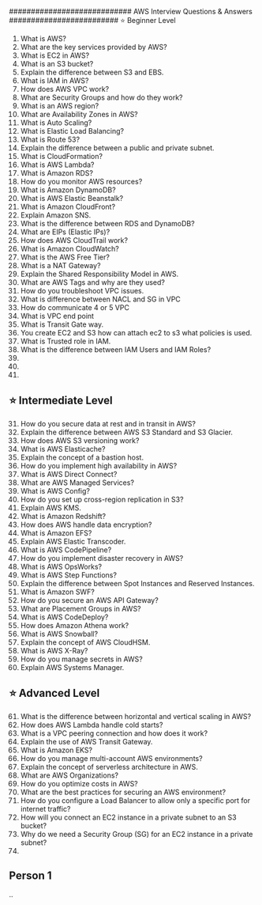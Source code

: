 
############################ AWS Interview Questions & Answers #########################
⭐️ Beginner Level
1. What is AWS?
2. What are the key services provided by AWS?
3. What is EC2 in AWS?
4. What is an S3 bucket?
5. Explain the difference between S3 and EBS.
6. What is IAM in AWS?
7. How does AWS VPC work?
8. What are Security Groups and how do they work?
9. What is an AWS region?
10. What are Availability Zones in AWS?
11. What is Auto Scaling?
12. What is Elastic Load Balancing?
13. What is Route 53?
14. Explain the difference between a public and private subnet.
15. What is CloudFormation?
16. What is AWS Lambda?
17. What is Amazon RDS?
18. How do you monitor AWS resources?
19. What is Amazon DynamoDB?
20. What is AWS Elastic Beanstalk?
21. What is Amazon CloudFront?
22. Explain Amazon SNS.
23. What is the difference between RDS and DynamoDB?
24. What are EIPs (Elastic IPs)?
25. How does AWS CloudTrail work?
26. What is Amazon CloudWatch?
27. What is the AWS Free Tier?
28. What is a NAT Gateway?
29. Explain the Shared Responsibility Model in AWS.
30. What are AWS Tags and why are they used?
31. How do you troubleshoot VPC issues.
32. What is difference between NACL and SG in VPC
33. How do communicate 4 or 5 VPC
34. What is VPC end point
35. What is Transit Gate way.
36. You create EC2 and S3 how can attach ec2 to s3 what policies is used.
37. What is Trusted role in IAM.
38. What is the difference between IAM Users and IAM Roles?
39. 
40. 
41.


## ⭐️ Intermediate Level
31. How do you secure data at rest and in transit in AWS?
32. Explain the difference between AWS S3 Standard and S3 Glacier.
33. How does AWS S3 versioning work?
34. What is AWS Elasticache?
35. Explain the concept of a bastion host.
36. How do you implement high availability in AWS?
37. What is AWS Direct Connect?
38. What are AWS Managed Services?
39. What is AWS Config?
40. How do you set up cross-region replication in S3?
41. Explain AWS KMS.
42. What is Amazon Redshift?
43. How does AWS handle data encryption?
44. What is Amazon EFS?
45. Explain AWS Elastic Transcoder.
46. What is AWS CodePipeline?
47. How do you implement disaster recovery in AWS?
48. What is AWS OpsWorks?
49. What is AWS Step Functions?
50. Explain the difference between Spot Instances and Reserved Instances.
51. What is Amazon SWF?
52. How do you secure an AWS API Gateway?
53. What are Placement Groups in AWS?
54. What is AWS CodeDeploy?
55. How does Amazon Athena work?
56. What is AWS Snowball?
57. Explain the concept of AWS CloudHSM.
58. What is AWS X-Ray?
59. How do you manage secrets in AWS?
60. Explain AWS Systems Manager.

## ⭐️ Advanced Level
61. What is the difference between horizontal and vertical scaling in AWS?
62. How does AWS Lambda handle cold starts?
63. What is a VPC peering connection and how does it work?
64. Explain the use of AWS Transit Gateway.
65. What is Amazon EKS?
66. How do you manage multi-account AWS environments?
67. Explain the concept of serverless architecture in AWS.
68. What are AWS Organizations?
69. How do you optimize costs in AWS?
70. What are the best practices for securing an AWS environment?
71. How do you configure a Load Balancer to allow only a specific port for internet traffic?
72. How will you connect an EC2 instance in a private subnet to an S3 bucket?
73. Why do we need a Security Group (SG) for an EC2 instance in a private subnet?
74. 

## Person 1 ##

..
